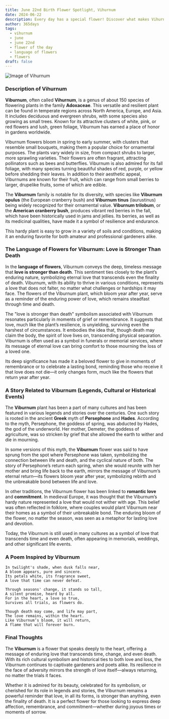 ```yaml
---
title: June 22nd Birth Flower Spotlight, Vihurnum
date: 2024-06-22
description: Every day has a special flower! Discover what makes Vihurnum unique as today’s birth flower and its symbolic meaning.
author: 365days
tags:
  - vihurnum
  - june
  - june 22nd
  - flower of the day
  - language of flowers
  - flowers
draft: false
---
```



![Image of Vihurnum](https://cdn.pixabay.com/photo/2021/11/12/22/52/viburnum-lantana-6790205_640.jpg#center)


### Description of Vihurnum

**Viburnum**, often called **Vihurnum**, is a genus of about 150 species of flowering plants in the family **Adoxaceae**. This versatile and resilient plant can be found in temperate regions across North America, Europe, and Asia. It includes deciduous and evergreen shrubs, with some species also growing as small trees. Known for its attractive clusters of white, pink, or red flowers and lush, green foliage, Viburnum has earned a place of honor in gardens worldwide.

Viburnum flowers bloom in spring to early summer, with clusters that resemble small bouquets, making them a popular choice for ornamental purposes. The plants vary widely in size, from compact shrubs to larger, more sprawling varieties. Their flowers are often fragrant, attracting pollinators such as bees and butterflies. Viburnum is also admired for its fall foliage, with many species turning beautiful shades of red, purple, or yellow before shedding their leaves. In addition to their aesthetic appeal, Viburnums are known for their fruit, which can range from small berries to larger, drupelike fruits, some of which are edible.

The **Viburnum** family is notable for its diversity, with species like **Viburnum opulus** (the European cranberry bush) and **Viburnum tinus** (laurustinus) being widely recognized for their ornamental value. **Viburnum trilobum**, or the **American cranberry bush**, produces vibrant red berries in the fall, which have been historically used in jams and jellies. Its berries, as well as its medicinal qualities, have made it a symbol of resilience and endurance.

This hardy plant is easy to grow in a variety of soils and conditions, making it an enduring favorite for both amateur and professional gardeners alike.

### The Language of Flowers for Viburnum: Love is Stronger Than Death

In the **language of flowers**, Viburnum conveys the deep, timeless message that **love is stronger than death**. This sentiment ties closely to the plant’s enduring nature, symbolizing eternal love that transcends even the finality of death. Viburnum, with its ability to thrive in various conditions, represents a love that does not falter, no matter what challenges or hardships it may face. The flowers of the Viburnum plant, which bloom year after year, serve as a reminder of the enduring power of love, which remains steadfast through time and death.

The "love is stronger than death" symbolism associated with Viburnum resonates particularly in moments of grief or remembrance. It suggests that love, much like the plant’s resilience, is unyielding, surviving even the harshest of circumstances. It embodies the idea that, though death may claim the body, the spirit of love lives on, transcending physical separation. Viburnum is often used as a symbol in funerals or memorial services, where its message of eternal love can bring comfort to those mourning the loss of a loved one.

Its deep significance has made it a beloved flower to give in moments of remembrance or to celebrate a lasting bond, reminding those who receive it that love does not die—it only changes form, much like the flowers that return year after year.

### A Story Related to Viburnum (Legends, Cultural or Historical Events)

The **Viburnum** plant has been a part of many cultures and has been featured in various legends and stories over the centuries. One such story is rooted in the ancient **Greek** myth of **Persephone** and **Hades**. According to the myth, Persephone, the goddess of spring, was abducted by Hades, the god of the underworld. Her mother, Demeter, the goddess of agriculture, was so stricken by grief that she allowed the earth to wither and die in mourning.

In some versions of this myth, the **Viburnum** flower was said to have sprung from the spot where Persephone was taken, symbolizing the connection between life and death, and the cyclical nature of both. The story of Persephone’s return each spring, when she would reunite with her mother and bring life back to the earth, mirrors the message of Viburnum’s eternal return—its flowers bloom year after year, symbolizing rebirth and the unbreakable bond between life and love.

In other traditions, the Viburnum flower has been linked to **romantic love** and **commitment**. In medieval Europe, it was thought that the Viburnum’s hardy nature represented a love that would not wither with age. This belief was often reflected in folklore, where couples would plant Viburnum near their homes as a symbol of their unbreakable bond. The enduring bloom of the flower, no matter the season, was seen as a metaphor for lasting love and devotion.

Today, the Viburnum is still used in many cultures as a symbol of love that transcends time and even death, often appearing in memorials, weddings, and other significant life events.

### A Poem Inspired by Viburnum

```
In twilight's shade, when dusk falls near,  
A bloom appears, pure and sincere.  
Its petals white, its fragrance sweet,  
A love that time can never defeat.  

Through seasons' change, it stands so tall,  
A silent promise, heard by all.  
For in the heart, a love so true,  
Survives all trials, as flowers do.  

Though death may come, and life may part,  
The love remains, within the heart.  
Like Viburnum’s bloom, it will return,  
A flame that will forever burn.  
```

### Final Thoughts

The **Viburnum** is a flower that speaks deeply to the heart, offering a message of enduring love that transcends time, change, and even death. With its rich cultural symbolism and historical ties to both love and loss, the Viburnum continues to captivate gardeners and poets alike. Its resilience in the face of adversity mirrors the strength of love itself—always returning, no matter the trials it faces.

Whether it is admired for its beauty, celebrated for its symbolism, or cherished for its role in legends and stories, the Viburnum remains a powerful reminder that love, in all its forms, is stronger than anything, even the finality of death. It is a perfect flower for those looking to express deep affection, remembrance, and commitment—whether during joyous times or moments of sorrow.